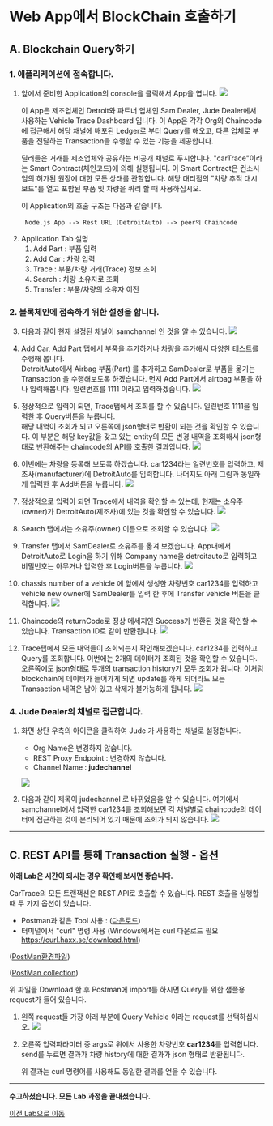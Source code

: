 # Web App에서 BlockChain 호출하기

## A. Blockchain Query하기

### 1. 애플리케이션에 접속합니다.

1) 앞에서 준비한 Application의 console을 클릭해서 App을 엽니다.
![](images/sample_webapp.png)

    이 App은 제조업체인 Detroit와 파트너 업체인 Sam Dealer, Jude Dealer에서 사용하는 Vehicle Trace Dashboard 입니다. 이 App은 각각 Org의 Chaincode에 접근해서 해당 채널에 배포된 Ledger로 부터 Query를 해오고, 다른 업체로 부품을 전달하는 Transaction을 수행할 수 있는 기능을 제공합니다.
  
   딜러들은 거래를 제조업체와 공유하는 비공개 채널로 푸시합니다. "carTrace"이라는 Smart Contract(체인코드)에 의해 실행됩니다. 이 Smart Contract은 컨소시엄의 허가된 원장에 대한 모든 상태를 관할합니다. 해당 대리점의 "차량 추적 대시 보드"를 열고 포함된 부품 및 차량을 쿼리 할 때 사용하십시오.

   이 Application의 호출 구조는 다음과 같습니다.

        Node.js App --> Rest URL (DetroitAuto) --> peer의 Chaincode

2. Application Tab 설명
   1. Add Part : 부품 입력
   2. Add Car : 차량 입력
   3. Trace : 부품/차량 거래(Trace) 정보 조회
   4. Search : 차량 소유자로 조회
   5. Transfer : 부품/차량의 소유자 이전
   
### 2. 블록체인에 접속하기 위한 설정을 합니다.

3) 다음과 같이 현재 설정된 채널이 samchannel 인 것을 알 수 있습니다.
    ![](images/sample_app_setup2.png)

1) Add Car, Add Part 탭에서 부품을 추가하거나 차량을 추가해서 다양한 테스트를 수행해 봅니다.<br>
DetroitAuto에서 Airbag 부품(Part) 를 추가하고 SamDealer로 부품을 옮기는 Transaction 을 수행해보도록 하겠습니다.
먼저 Add Part에서 airtbag 부품을 하나 입력해봅니다. 일련번호를 1111 이라고 입력하겠습니다.
    ![](images/example1.png)
2) 정상적으로 입력이 되면, Trace탭에서 조회를 할 수 있습니다. 일련번호 1111을 입력한 후 Query버튼을 누릅니다. <br>해당 내역이 조회가 되고 오른쪽에 json형태로 반환이 되는 것을 확인할 수 있습니다. 이 부분은 해당 key값을 갖고 있는 entity의 모든 변경 내역을 조회해서 json형태로 반환해주는 chaincode의 API를 호출한 결과입니다.
    ![](images/example2.png)

1) 이번에는 차량을 등록해 보도록 하겠습니다. car1234라는 일련번호를 입력하고, 제조사(manufacturer)에 DetroitAuto를 입력합니다. 나머지도 아래 그림과 동일하게 입력한 후 Add버튼을 누릅니다.
    ![](images/example3.png)

1) 정상적으로 입력이 되면 Trace에서 내역을 확인할 수 있는데, 현재는 소유주(owner)가 DetroitAuto(제조사)에 있는 것을 확인할 수 있습니다.
    ![](images/example4.png)

1) Search 탭에서는 소유주(owner) 이름으로 조회할 수 있습니다.
    ![](images/example5.png)

1) Transfer 탭에서 SamDealer로 소유주를 옮겨 보겠습니다. App내에서 DetroitAuto로 Login을 하기 위해 Company name을 detroitauto로 입력하고 비밀번호는 아무거나 입력한 후 Login버튼을 누릅니다.
    ![](images/example6.png)

1) chassis number of a vehicle 에 앞에서 생성한 차량번호 car1234를 입력하고 vehicle new owner에 SamDealer를 입력 한 후에 Transfer vehicle 버튼을 클릭합니다.
    ![](images/example7.png)
1) Chaincode의 returnCode로 정상 메세지인 Success가 반환된 것을 확인할 수 있습니다. Transaction ID로 같이 반환됩니다.
    ![](images/example8.png)
2) Trace탭에서 모든 내역들이 조회되는지 확인해보겠습니다. car1234를 입력하고 Query를 조회합니다. 이번에는 2개의 데이터가 조회된 것을 확인할 수 있습니다. 오른쪽에도 json형태로 두개의 transaction history가 모두 조회가 됩니다. 이처럼 blockchain에 데이터가 들어가게 되면 update를 하게 되더라도 모든 Transaction 내역은 남아 있고 삭제가 불가능하게 됩니다.
    ![](images/example9.png)


### 4. Jude Dealer의 채널로 접근합니다.

1) 화면 상단 우측의 아이콘을 클릭하여 Jude 가 사용하는 채널로 설정합니다.
    - Org Name은 변경하지 않습니다.
    - REST Proxy Endpoint : 변경하지 않습니다.
    - Channel Name : **judechannel**
    
    ![](images/jude_config.png)


2) 다음과 같이 제목이 judechannel 로 바뀌었음을 알 수 있습니다. 여기에서 samchannel에서 입력한 car1234를 조회해보면 각 채널별로 chaincode의 데이터에 접근하는 것이 분리되어 있기 때문에 조회가 되지 않습니다. 
    ![](images/jude_config2.png)
---
## C. REST API를 통해 Transaction 실행 - 옵션
**아래 Lab은 시간이 되시는 경우 확인해 보시면 좋습니다.**

CarTrace의 모든 트랜잭션은 REST API로 호출할 수 있습니다.
REST 호출을 실행할 때 두 가지 옵션이 있습니다.
- Postman과 같은 Tool 사용 : ([다운로드](https://www.getpostman.com/apps))
- 터미널에서 "curl" 명령 사용 (Windows에서는 curl 다운로드 필요 https://curl.haxx.se/download.html)

([PostMan환경파일](https://raw.githubusercontent.com/OracleCloudKr/OracleBlockchain_Workshop2/master/CarDealerLab/artifacts/OBP_WORKSHOP_ENV.postman_environment.json))

([PostMan collection](https://raw.githubusercontent.com/OracleCloudKr/OracleBlockchain_Workshop2/master/CarDealerLab/artifacts/OBP_Workshop.postman_collection.json))

위 파일을 Download 한 후 Postman에 import를 하시면 Query를 위한 샘플용 request가 들어 있습니다.

1. 왼쪽 request들 가장 아래 부분에 Query Vehicle 이라는 request를 선택하십시오.
![](images/postman_queryhistory.png)

1. 오른쪽 입력파라미터 중 args로 위에서 사용한 차량번호 **car1234**를 입력합니다.
    send를 누르면 결과가 차량 history에 대한 결과가 json 형태로 반환됩니다.

    위 결과는 curl 명령어를 사용해도 동일한 결과를 얻을 수 있습니다.

---
<b>수고하셨습니다. 모든 Lab 과정을 끝내셨습니다.</b>

[이전 Lab으로 이동](README.md)